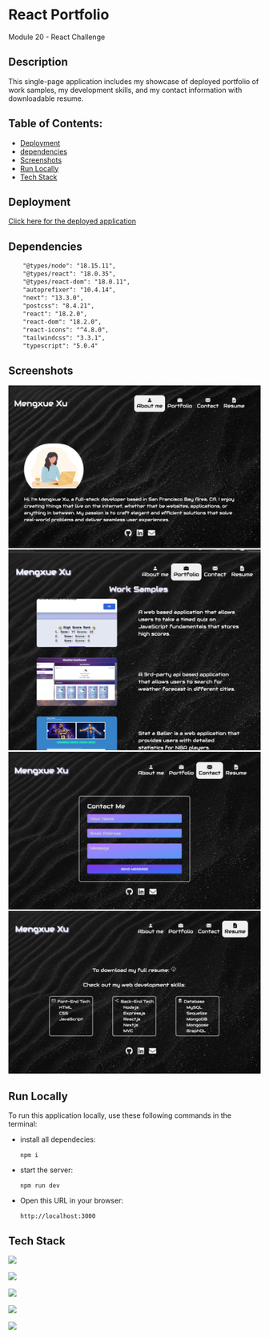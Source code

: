 
#  React Portfolio

Module 20 - React Challenge

## Description
This single-page application includes my showcase of deployed portfolio of work samples, my development skills, and my contact information with downloadable resume.

 ## Table of Contents:  
- [Deployment](#deployment)  
- [dependencies](#dependencies)
- [Screenshots](#screenshots)
- [Run Locally](#run-locally)
- [Tech Stack](#tech-stack)



## Deployment

[Click here for the deployed application](https://mxu4321.github.io/react-portfolio-page/)


## Dependencies

```
    "@types/node": "18.15.11",
    "@types/react": "18.0.35",
    "@types/react-dom": "18.0.11",
    "autoprefixer": "10.4.14",
    "next": "13.3.0",
    "postcss": "8.4.21",
    "react": "18.2.0",
    "react-dom": "18.2.0",
    "react-icons": "^4.8.0",
    "tailwindcss": "3.3.1",
    "typescript": "5.0.4"
```
## Screenshots

![sreenshot-1](./src/assets/images/screenshots/aboutme.png)
![sreenshot-2](./src/assets/images/screenshots/portfolio.png)
![sreenshot-3](./src/assets/images/screenshots/contact.png)
![sreenshot-4](./src/assets/images/screenshots/resume.png)


## Run Locally

To run this application locally, use these following commands in the terminal:

* install all dependecies:
    ```
    npm i
    ```
    
* start the server:
    ```
    npm run dev
    ```
* Open this URL in your browser:
    ```
    http://localhost:3000
    ```


## Tech Stack

![](https://img.shields.io/badge/Node.js-Node.js-light?style=flat&logo=nodedotjs)

![](https://img.shields.io/badge/Style-TailwindCSS-00BFFF?style=flat&logo=tailwindcss)  

![](https://img.shields.io/badge/npm%20package-Next.js-white?style=plastic&logo=nextdotjs) 

![](https://img.shields.io/badge/npm%20package-React.js-61DAFB?style=flat&logo=react) 

![](https://img.shields.io/badge/npm%20package-TypeScript-1E90FF?style=for-the-badge&logo=typescript)

